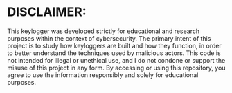 # DISCLAIMER:
This keylogger was developed strictly for educational and research purposes within the context of cybersecurity. The primary intent of this project is to study how keyloggers are built and how they function, in order to better understand the techniques used by malicious actors. This code is not intended for illegal or unethical use, and I do not condone or support the misuse of this project in any form.
By accessing or using this repository, you agree to use the information responsibly and solely for educational purposes.